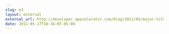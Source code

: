 ```yaml
---
slug: e3
layout: external
external_url: http://developer.appcelerator.com/blog/2011/05/major-titanium-updates.html
date: 2011-05-17T16:34:07-05:00
---
```

